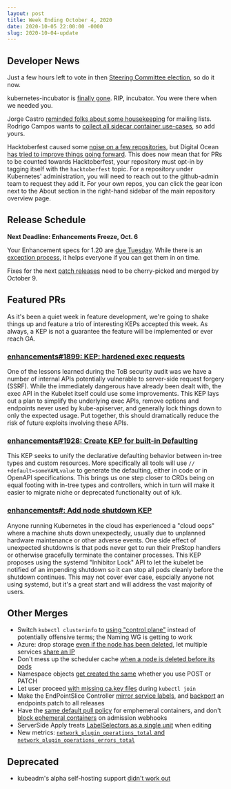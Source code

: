 ```yaml
---
layout: post
title: Week Ending October 4, 2020
date: 2020-10-05 22:00:00 -0000
slug: 2020-10-04-update
---
```


## Developer News

Just a few hours left to vote in then [Steering Committee election](https://github.com/kubernetes/community/tree/master/events/elections/2020), so do it now.

kubernetes-incubator is [finally gone](https://groups.google.com/g/kubernetes-dev/c/72bexhYChDI).  RIP, incubator.  You were there when we needed you.

Jorge Castro [reminded folks about some housekeeping](https://groups.google.com/g/kubernetes-dev/c/DG6VGaEtirA) for mailing lists.  Rodrigo Campos wants to [collect all sidecar container use-cases](https://docs.google.com/document/d/1Drw9C_Ljpcr4X9UPLvms1fn8uMRnTfJLb-xipgX4C1M/edit#heading=h.eo3yz0vw744k), so add yours.

Hacktoberfest caused some [noise on a few repositories](https://groups.google.com/g/kubernetes-dev/c/jDp34QS38iw), but Digital Ocean [has tried to improve things going forward](https://github.com/digitalocean/hacktoberfest/pull/596). This does now mean that for PRs to be counted towards Hacktoberfest, your repository must opt-in by tagging itself with the `hacktoberfest` topic. For a repository under Kubernetes' administration, you will need to reach out to the github-admin team to request they add it. For your own repos, you can click the gear icon next to the About section in the right-hand sidebar of the main repository overview page.

## Release Schedule

**Next Deadline: Enhancements Freeze, Oct. 6**

Your Enhancement specs for 1.20 are [due Tuesday](https://groups.google.com/g/kubernetes-dev/c/1KF6mmO1WsQ).  While there is an [exception process](https://github.com/kubernetes/sig-release/blob/master/releases/EXCEPTIONS.md), it helps everyone if you can get them in on time.

Fixes for the next [patch releases](https://github.com/kubernetes/sig-release/blob/master/releases/patch-releases.md) need to be cherry-picked and merged by October 9.

## Featured PRs

As it's been a quiet week in feature development, we're going to shake things up and feature a trio of interesting KEPs accepted this week. As always, a KEP is not a guarantee the feature will be implemented or ever reach GA.

### [enhancements#1899: KEP: hardened exec requests](https://github.com/kubernetes/enhancements/pull/1899)

One of the lessons learned during the ToB security audit was we have a number of internal APIs potentially vulnerable to server-side request forgery (SSRF). While the immediately dangerous have already been dealt with, the exec API in the Kubelet itself could use some improvements. This KEP lays out a plan to simplify the underlying exec APIs, remove options and endpoints never used by kube-apiserver, and generally lock things down to only the expected usage. Put together, this should dramatically reduce the risk of future exploits involving these APIs.

### [enhancements#1928: Create KEP for built-in Defaulting](https://github.com/kubernetes/enhancements/pull/1928)

This KEP seeks to unify the declarative defaulting behavior between in-tree types and custom resources. More specifically all tools will use `// +default=someYAMLvalue` to generate the defaulting, either in code or in OpenAPI specifications. This brings us one step closer to CRDs being on equal footing with in-tree types and controllers, which in turn will make it easier to migrate niche or deprecated functionality out of k/k.

### [enhancements#: Add node shutdown KEP](https://github.com/kubernetes/enhancements/pull/2001)

Anyone running Kubernetes in the cloud has experienced a "cloud oops" where a machine shuts down unexpectedly, usually due to unplanned hardware maintenance or other adverse events. One side effect of unexpected shutdowns is that pods never get to run their PreStop handlers or otherwise gracefully terminate the container processes. This KEP proposes using the systemd "Inhibitor Lock" API to let the kubelet be notified of an impending shutdown so it can stop all pods cleanly before the shutdown continues. This may not cover ever case, espcially anyone not using systemd, but it's a great start and will address the vast majority of users.

## Other Merges

* Switch `kubectl clusterinfo` to [using "control plane"](https://github.com/kubernetes/kubernetes/pull/95202) instead of potentially offensive terms; the Naming WG is getting to work
* Azure: drop storage [even if the node has been deleted](https://github.com/kubernetes/kubernetes/pull/95177), let multiple services [share an IP](https://github.com/kubernetes/kubernetes/pull/94991)
* Don't mess up the scheduler cache [when a node is deleted before its pods](https://github.com/kubernetes/kubernetes/pull/95130)
* Namespace objects [get created the same](https://github.com/kubernetes/kubernetes/pull/95012) whether you use POST or PATCH
* Let user proceed [with missing ca.key files](https://github.com/kubernetes/kubernetes/pull/94988) during `kubectl join`
* Make the EndPointSlice Controller [mirror service labels](https://github.com/kubernetes/kubernetes/pull/94443), and [backport](https://github.com/kubernetes/kubernetes/pull/94937) an endpoints patch to all releases
* Have the [same default pull policy](https://github.com/kubernetes/kubernetes/pull/94896) for emphemeral containers, and don't [block ephemeral containers](https://github.com/kubernetes/kubernetes/pull/94685) on admission webhooks
* ServerSide Apply treats [LabelSelectors as a single unit](https://github.com/kubernetes/kubernetes/pull/93901) when editing
* New metrics: [`network_plugin_operations_total` and `network_plugin_operations_errors_total`](https://github.com/kubernetes/kubernetes/pull/93066)

## Deprecated

* kubeadm's alpha self-hosting support [didn't work out](https://github.com/kubernetes/kubernetes/pull/95125)
